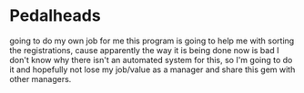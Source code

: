 # Pedalheads
going to do my own job for me
this program is going to help me with sorting the registrations, cause apparently the way it is being done now is bad
I don't know why there isn't an automated system for this, so I'm going to do it and hopefully not lose my job/value as a manager and share this gem with other managers.
